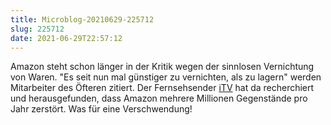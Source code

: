 ```yaml
---
title: Microblog-20210629-225712
slug: 225712
date: 2021-06-29T22:57:12
---
```


Amazon steht schon länger in der Kritik wegen der sinnlosen Vernichtung von Waren. "Es seit nun mal günstiger zu vernichten, als zu lagern" werden Mitarbeiter des Öfteren zitiert. Der Fernsehsender [iTV](https://www.itv.com/news/2021-06-21/amazon-destroying-millions-of-items-of-unsold-stock-in-one-of-its-uk-warehouses-every-year-itv-news-investigation-finds) hat da recherchiert und herausgefunden, dass Amazon mehrere Millionen Gegenstände pro Jahr zerstört. Was für eine Verschwendung!
